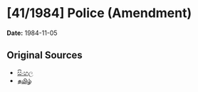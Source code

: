 # [41/1984] Police (Amendment)

**Date:** 1984-11-05

## Original Sources

- [සිංහල](https://documents.gov.lk/view/acts/1984/11/41-1984_S.pdf)
- [தமிழ்](https://documents.gov.lk/view/acts/1984/11/41-1984_T.pdf)
